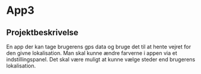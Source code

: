 # App3

## Projektbeskrivelse
En app der kan tage brugerens gps data og bruge det til at hente vejret for den givne lokalisation. Man skal kunne ændre farverne i appen via et indstillingspanel. Det skal være muligt at kunne vælge steder end brugerens lokalisation.
